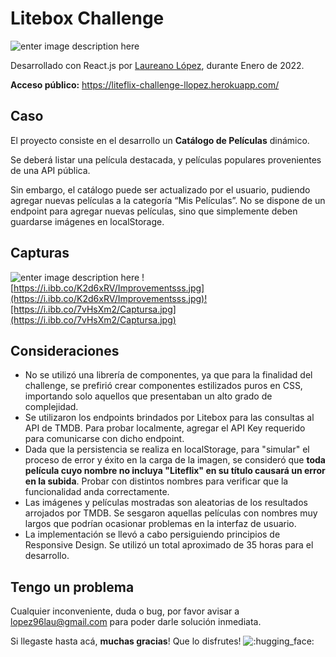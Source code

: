 # Litebox Challenge
![enter image description here](https://liteflix-challenge-llopez.herokuapp.com/static/media/liteflix.7e304b0d0d1cfe7d37aa1f43dff275cc.svg)

Desarrollado con React.js por [Laureano López](https://www.linkedin.com/in/lopezlaureanogonzalo/), durante Enero de 2022.

**Acceso público:** https://liteflix-challenge-llopez.herokuapp.com/

## Caso

El proyecto consiste en el desarrollo un **Catálogo de Películas** dinámico.

Se deberá listar una película destacada, y películas populares provenientes de una API pública.

Sin embargo, el catálogo puede ser actualizado por el usuario, pudiendo agregar nuevas películas a la categoría “Mis Películas”. No se dispone de un endpoint para agregar nuevas películas, sino que simplemente deben guardarse imágenes en localStorage.
## Capturas
![enter image description here](https://i.ibb.co/TW2Q3Tg/Captura.jpg)
![https://i.ibb.co/K2d6xRV/Improvementsss.jpg](https://i.ibb.co/K2d6xRV/Improvementsss.jpg)![https://i.ibb.co/7vHsXm2/Captursa.jpg](https://i.ibb.co/7vHsXm2/Captursa.jpg)
## Consideraciones

 - No se utilizó una librería de componentes, ya que para la finalidad del challenge, se prefirió crear componentes estilizados puros en CSS, importando solo aquellos que presentaban un alto grado de complejidad.
 - Se utilizaron los endpoints brindados por Litebox para las consultas al API de TMDB. Para probar localmente, agregar el API Key requerido para comunicarse con dicho endpoint.
 - Dada que la persistencia se realiza en localStorage, para "simular" el proceso de error y éxito en la carga de la imagen, se consideró que **toda película cuyo nombre no incluya "Liteflix" en su título causará un error en la subida**. Probar con distintos nombres para verificar que la funcionalidad anda correctamente.
 - Las imágenes y películas mostradas son aleatorias de los resultados arrojados por TMDB. Se sesgaron aquellas películas con nombres muy largos que podrían ocasionar problemas en la interfaz de usuario.
 - La implementación se llevó a cabo persiguiendo principios de Responsive Design. Se utilizó un total aproximado de 35 horas para el desarrollo.
## Tengo un problema
Cualquier inconveniente, duda o bug, por favor avisar a lopez96lau@gmail.com para poder darle solución inmediata.


Si llegaste hasta acá, **muchas gracias**! Que lo disfrutes! ![:hugging_face:](https://a.slack-edge.com/production-standard-emoji-assets/13.0/google-medium/1f917@2x.png)
